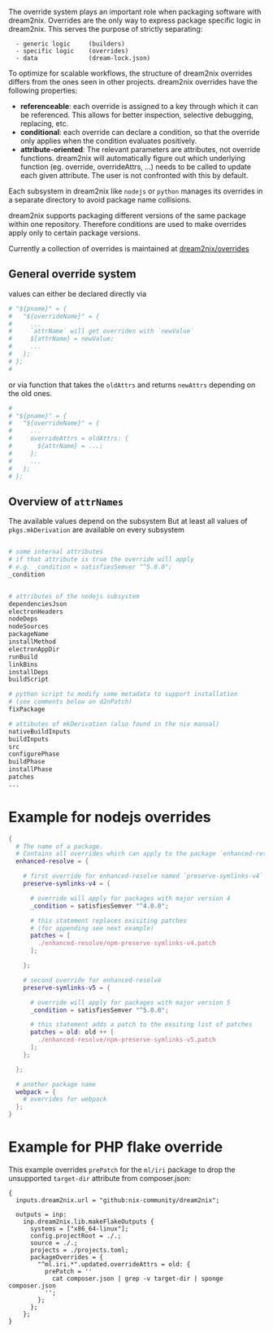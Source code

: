 The override system plays an important role when packaging software with dream2nix. Overrides are the only way to express package specific logic in dream2nix. This serves the purpose of strictly separating:
```
  - generic logic     (builders)
  - specific logic    (overrides)
  - data              (dream-lock.json)
```

To optimize for scalable workflows, the structure of dream2nix overrides differs from the ones seen in other projects.
dream2nix overrides have the following properties:
  - **referenceable**: each override is assigned to a key through which it can be referenced. This allows for better inspection, selective debugging, replacing, etc.
  - **conditional**: each override can declare a condition, so that the override only applies when the condition evaluates positively.
  - **attribute-oriented**: The relevant parameters are attributes, not override functions. dream2nix will automatically figure out which underlying function (eg. override, overrideAttrs, ...) needs to be called to update each given attribute. The user is not confronted with this by default.

Each subsystem in dream2nix like `nodejs` or `python` manages its overrides in a separate directory to avoid package name collisions.

dream2nix supports packaging different versions of the same package within one repository. Therefore conditions are used to make overrides apply only to certain package versions.

Currently a collection of overrides is maintained at [dream2nix/overrides](https://github.com/nix-community/dream2nix/tree/main/overrides)

## General override system

values can either be declared directly via

```nix
# "${pname}" = {
#   "${overrideName}" = {
#     ...
#     `attrName` will get overriden with `newValue`
#     ${attrName} = newValue;  
#     ...
#   };
# };
#
```

or via function that takes the `oldAttrs` and returns `newAttrs` depending on the old ones.

```nix
#  
# "${pname}" = {
#   "${overrideName}" = {
#     ...
#     overrideAttrs = oldAttrs: {
#       ${attrName} = ...;
#     };
#     ...
#   };
# };
```

## Overview of `attrNames`

The available values depend on the subsystem
But at least all values of `pkgs.mkDerivation` are available on every subsystem

```nix

# some internal attributes
# if that attribute is true the override will apply
# e.g. _condition = satisfiesSemver "^5.0.0";
_condition


# attributes of the nodejs subsystem 
dependenciesJson
electronHeaders
nodeDeps
nodeSources
packageName
installMethod
electronAppDir
runBuild
linkBins
installDeps
buildScript

# python script to modify some metadata to support installation
# (see comments below on d2nPatch)
fixPackage

# attibutes of mkDerivation (also found in the nix manual)
nativeBuildInputs
buildInputs
src
configurePhase 
buildPhase 
installPhase 
patches
...

```

# Example for nodejs overrides

```nix
{
  # The name of a package.
  # Contains all overrides which can apply to the package `enhanced-resolve`
  enhanced-resolve = {

    # first override for enhanced-resolve named `preserve-symlinks-v4`
    preserve-symlinks-v4 = {

      # override will apply for packages with major version 4
      _condition = satisfiesSemver "^4.0.0";

      # this statement replaces exisiting patches
      # (for appending see next example)
      patches = [
        ./enhanced-resolve/npm-preserve-symlinks-v4.patch
      ];

    };

    # second override for enhanced-resolve
    preserve-symlinks-v5 = {

      # override will apply for packages with major version 5
      _condition = satisfiesSemver "^5.0.0";

      # this statement adds a patch to the exsiting list of patches
      patches = old: old ++ [
        ./enhanced-resolve/npm-preserve-symlinks-v5.patch
      ];
    };

  };

  # another package name
  webpack = {
    # overrides for webpack
  };
}
```

# Example for PHP flake override

This example overrides `prePatch` for the `ml/iri` package to drop the
unsupported `target-dir` attribute from composer.json:

```
{
  inputs.dream2nix.url = "github:nix-community/dream2nix";

  outputs = inp:
    inp.dream2nix.lib.makeFlakeOutputs {
      systems = ["x86_64-linux"];
      config.projectRoot = ./.;
      source = ./.;
      projects = ./projects.toml;
      packageOverrides = {
        "^ml.iri.*".updated.overrideAttrs = old: {
          prePatch = ''
            cat composer.json | grep -v target-dir | sponge composer.json
          '';
        };
      };
    };
}
```
